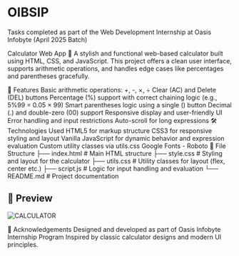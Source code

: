 # OIBSIP
Tasks completed as part of the Web Development Internship at Oasis Infobyte (April 2025 Batch)

Calculator Web App 🧮
A stylish and functional web-based calculator built using HTML, CSS, and JavaScript. This project offers a clean user interface, supports arithmetic operations, and handles edge cases like percentages and parentheses gracefully.

🔧 Features
Basic arithmetic operations: +, -, ×, ÷
Clear (AC) and Delete (DEL) buttons
Percentage (%) support with correct chaining logic (e.g., 5%99 = 0.05 × 99)
Smart parentheses logic using a single () button
Decimal (.) and double-zero (00) support
Responsive display and user-friendly UI
Error handling and input restrictions
Auto-scroll for long expressions
🛠 Technologies Used
HTML5 for markup structure
CSS3 for responsive styling and layout
Vanilla JavaScript for dynamic behavior and expression evaluation
Custom utility classes via utils.css
Google Fonts - Roboto
📁 File Structure
├── index.html         # Main HTML structure
├── style.css          # Styling and layout for the calculator
├── utils.css          # Utility classes for layout (flex, center etc.)
├── script.js          # Logic for input handling and evaluation
└── README.md          # Project documentation

## 📸 Preview
![CALCULATOR](https://github.com/user-attachments/assets/3df2be47-17e8-4c48-a9ca-c6e24edbd20f)

🙌 Acknowledgements
Designed and developed as part of Oasis Infobyte Internship Program
Inspired by classic calculator designs and modern UI principles.


